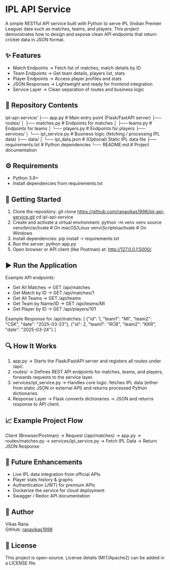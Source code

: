 # IPL API Service

A simple RESTful API service built with Python to serve IPL (Indian Premier League) data such as matches, teams, and players. This project demonstrates how to design and expose clean API endpoints that return cricket data in JSON format.

## ✨ Features
- Match Endpoints → Fetch list of matches, match details by ID
- Team Endpoints → Get team details, players list, stats
- Player Endpoints → Access player profiles and stats
- JSON Responses → Lightweight and ready for frontend integration
- Service Layer → Clean separation of routes and business logic

## 📂 Repository Contents
ipl-api-service/
├── app.py                # Main entry point (Flask/FastAPI server)
├── routes/
│   ├── matches.py        # Endpoints for matches
│   ├── teams.py          # Endpoints for teams
│   └── players.py        # Endpoints for players
├── services/
│   └── ipl_service.py    # Business logic (fetching / processing IPL data)
├── data/
│   └── ipl_data.json     # (Optional) Static IPL data file
├── requirements.txt      # Python dependencies
└── README.md             # Project documentation

## ⚙️ Requirements
- Python 3.8+
- Install dependencies from requirements.txt

## 🚀 Getting Started
1. Clone the repository:
   git clone https://github.com/ranavikas1998/ipl-api-service.git
   cd ipl-api-service
2. Create and activate a virtual environment:
   python -m venv venv
   source venv/bin/activate      # On macOS/Linux
   venv\Scripts\activate         # On Windows
3. Install dependencies:
   pip install -r requirements.txt
4. Run the server:
   python app.py
5. Open browser or API client (like Postman) at:
   http://127.0.0.1:5000/

## ▶️ Run the Application
Example API endpoints:
- Get All Matches → GET /api/matches
- Get Match by ID → GET /api/matches/1
- Get All Teams → GET /api/teams
- Get Team by Name/ID → GET /api/teams/MI
- Get Player by ID → GET /api/players/101

Example Response for /api/matches:
[
  {"id": 1, "team1": "MI", "team2": "CSK", "date": "2025-03-23"},
  {"id": 2, "team1": "RCB", "team2": "KKR", "date": "2025-03-24"}
]

## 🔍 How It Works
1. app.py → Starts the Flask/FastAPI server and registers all routes under /api/.
2. routes/ → Defines REST API endpoints for matches, teams, and players, forwards requests to the service layer.
3. services/ipl_service.py → Handles core logic: fetches IPL data (either from static JSON or external API) and returns processed Python dictionaries.
4. Response Layer → Flask converts dictionaries → JSON and returns response to API client.

## 📈 Example Project Flow
Client (Browser/Postman) → Request (/api/matches) → app.py → routes/matches.py → services/ipl_service.py → Fetch IPL Data → Return JSON Response

## 🚧 Future Enhancements
- Live IPL data integration from official APIs
- Player stats history & graphs
- Authentication (JWT) for premium APIs
- Dockerize the service for cloud deployment
- Swagger / Redoc API documentation

## 👤 Author
Vikas Rana  
GitHub: [ranavikas1998](https://github.com/ranavikas1998)

## 📜 License
This project is open-source. License details (MIT/Apache2) can be added in a LICENSE file.
